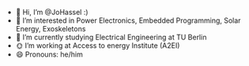 - 👋 Hi, I’m @JoHassel :)
- 👀 I’m interested in Power Electronics, Embedded Programming, Solar Energy, Exoskeletons
- 🌱 I’m currently studying Electrical Engineering at TU Berlin
- 🌞 I’m working at Access to energy Institute (A2EI)
- 😄 Pronouns: he/him
